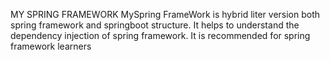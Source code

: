 MY SPRING FRAMEWORK
MySpring FrameWork is hybrid liter version both spring framework and springboot structure. It helps to understand the dependency injection of spring framework. It is recommended for spring framework learners
